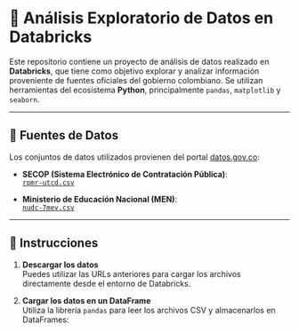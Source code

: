 # 🧠 Análisis Exploratorio de Datos en Databricks

Este repositorio contiene un proyecto de análisis de datos realizado en **Databricks**, que tiene como objetivo explorar y analizar información proveniente de fuentes oficiales del gobierno colombiano. Se utilizan herramientas del ecosistema **Python**, principalmente `pandas`, `matplotlib` y `seaborn`.

---

## 📂 Fuentes de Datos

Los conjuntos de datos utilizados provienen del portal [datos.gov.co](https://www.datos.gov.co/):

- **SECOP (Sistema Electrónico de Contratación Pública)**:  
  [`rpmr-utcd.csv`](https://www.datos.gov.co/resource/rpmr-utcd.csv)

- **Ministerio de Educación Nacional (MEN)**:  
  [`nudc-7mev.csv`](https://www.datos.gov.co/resource/nudc-7mev.csv)

---

## 🚀 Instrucciones

1. **Descargar los datos**  
   Puedes utilizar las URLs anteriores para cargar los archivos directamente desde el entorno de Databricks.

2. **Cargar los datos en un DataFrame**  
   Utiliza la librería `pandas` para leer los archivos CSV y almacenarlos en DataFrames:


